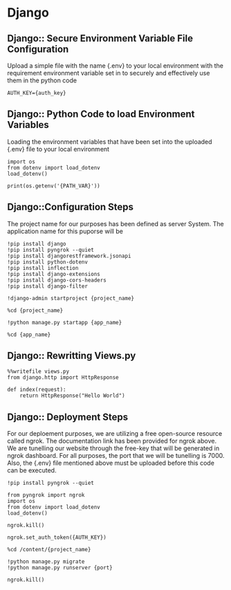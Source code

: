 # Django

## Django:: Secure Environment Variable File Configuration
Upload a simple file with the name {.env} to your local environment with the requirement
environment variable set in to securely and effectively use them in the python code

```
AUTH_KEY={auth_key}
```

## Django:: Python Code to load Environment Variables

Loading the environment variables that have been set into the uploaded {.env} file
to your local environment

```
import os
from dotenv import load_dotenv
load_dotenv()

print(os.getenv('{PATH_VAR}'))
```

## Django::Configuration Steps

The project name for our purposes has been defined as server
System. The application name for this puporse will be

``` 
!pip install django
!pip install pyngrok --quiet
!pip install djangorestframework.jsonapi
!pip install python-dotenv
!pip install inflection
!pip install django-extensions
!pip install django-cors-headers
!pip install django-filter

!django-admin startproject {project_name}

%cd {project_name}

!python manage.py startapp {app_name}

%cd {app_name}
```

## Django:: Rewritting Views.py

```
%%writefile views.py
from django.http import HttpResponse

def index(request):
    return HttpResponse("Hello World")
```

## Django:: Deployment Steps

For our deploement purposes, we are utilizing a free open-source resource called
ngrok. The documentation link has been provided for ngrok above. We are tunelling
our website through the free-key that will be generated in ngrok dashboard. For all
purposes, the port that we will be tunelling is 7000. Also, the {.env} file mentioned above must be uploaded before this code can be executed.

```
!pip install pyngrok --quiet

from pyngrok import ngrok
import os
from dotenv import load_dotenv
load_dotenv()

ngrok.kill()

ngrok.set_auth_token({AUTH_KEY})

%cd /content/{project_name}

!python manage.py migrate
!python manage.py runserver {port}

ngrok.kill()
```
